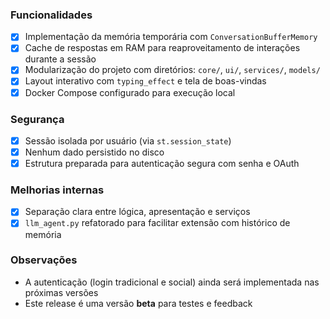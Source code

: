 ### Funcionalidades

- [x] Implementação da memória temporária com `ConversationBufferMemory`
- [x] Cache de respostas em RAM para reaproveitamento de interações durante a sessão
- [x] Modularização do projeto com diretórios: `core/`, `ui/`, `services/`, `models/`
- [x] Layout interativo com `typing_effect` e tela de boas-vindas
- [x] Docker Compose configurado para execução local

### Segurança

- [x] Sessão isolada por usuário (via `st.session_state`)
- [x] Nenhum dado persistido no disco
- [x] Estrutura preparada para autenticação segura com senha e OAuth

### Melhorias internas

- [x] Separação clara entre lógica, apresentação e serviços
- [x] `llm_agent.py` refatorado para facilitar extensão com histórico de memória

### Observações

- A autenticação (login tradicional e social) ainda será implementada nas próximas versões
- Este release é uma versão **beta** para testes e feedback
